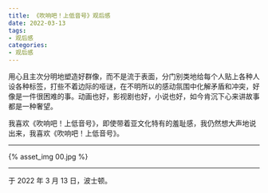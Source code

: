 ```yaml
---
title: 《吹响吧！上低音号》观后感
date: 2022-03-13
tags:
- 观后感
categories:
- 观后感
---
```


用心且主次分明地塑造好群像，而不是流于表面，分门别类地给每个人贴上各种人设各种标签，打些不着边际的哑谜，在不明所以的感动氛围中化解矛盾和冲突，好像是一件很困难的事。动画也好，影视剧也好，小说也好，如今肯沉下心来讲故事都是一种奢望。

我喜欢《吹响吧！上低音号》，即使带着亚文化特有的羞耻感，我仍然想大声地说出来，我喜欢《吹响吧！上低音号》。

------

{% asset_img 00.jpg %}

------

于 2022 年 3 月 13 日，波士顿。
